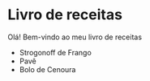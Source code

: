 # Livro de receitas # 

Olá! Bem-vindo ao meu livro de receitas

- Strogonoff de Frango
- Pavê
- Bolo de Cenoura
